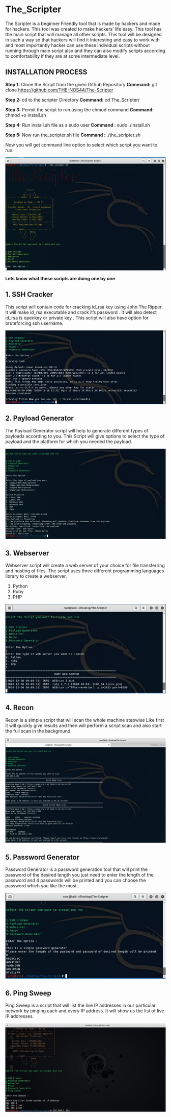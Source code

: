 # The_Scripter

The Scripter is a beginner Friendly tool that is made by hackers and made for hackers. This
tool was created to make hackers’ life easy. This tool has the main script that will manage
all other scripts. This tool will be designed in such a way so that hackers will find it
interesting and easy to work with and most importantly hacker can use these individual scripts 
without running through main script also and they can also modify scripts according to comfortability
if they are at some intermediate level.
 
 
## INSTALLATION PROCESS
  
**Step 1:**     Clone the Script from the given Github Repository
**Command:**    git clone https://github.com/THE-NOS44/The-Scripter

**Step 2:**     cd to the scripter Directory
**Command:**    cd The_Scripter/

**Step 3:**     Permit the script  to run using the chmod command 
**Command:**    chmod +x  install.sh

**Step 4:**     Run install.sh  file as a sudo user
**Command :**   sudo  ./install.sh

**Step 5:**     Now run the_scripter.sh file
**Command :**   ./the_scripter.sh

Now you will get command line option to select which script you want to run.

![](Images/MainPage.jpeg)

**Lets know what these scripts are doing one by one**




## 1. SSH Cracker
This script will contain code for cracking id_rsa key using John The Ripper.
It will make id_rsa executable and crack it’s password . It will also detect id_rsa is openkey or private key .
This script will also have option for bruteforcing ssh username.

![](Images/SSH_Cracker.JPG)


## 2. Payload Generator
The Payload Generator script will help to generate different types of payloads according to you.
This Script will give options to select the type of payload and the platform for which you needed the payload.

![](Images/PayloadGenerator.jpeg)


## 3. Webserver
Webserver script will create a web server of your choice for file transferring
and hosting of files. The script uses three different programming languages library to
create a webserver.
1. Python
2. Ruby
3. PHP

![](Images/Webserver.jpeg)


## 4. Recon
Recon is a simple script that will scan the whole machine stepwise  Like first it will quickly
give results and then will perform a script scan and also start the full scan in the background.

![](Images/Recon.jpeg)


## 5. Password Generator
Password Generator is a password generation tool that will print the password of the
desired length you just need to enter the length of the password and 4 passwords will be
printed and you can choose the password which you like the most.

![](Images/Passgen.jpeg)

## 6. Ping Sweep
Ping Sweep is a script that will list the live IP addresses in our particular network by pinging each and every IP address. It will show us the list of live IP addresses. 

![](Images/Ping-Sweep.JPG)



